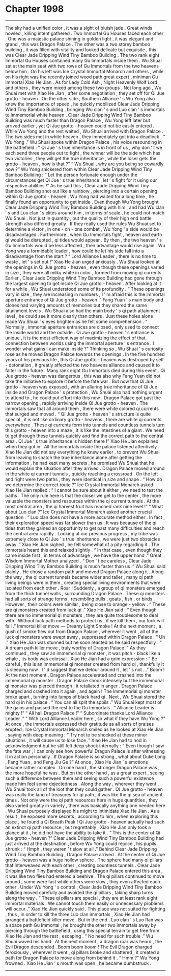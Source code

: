 
# Chapter 1998


---

The sky had a unified color , it was a sight of bluish jade .
Great winds howled , killing intent gathered .
Two Immortal Gu Houses faced each other .
One was a majestic palace shining in golden light , it was elegant and grand , this was Dragon Palace . The other was a two storey bamboo building , it was filled with vitality and looked delicate but exquisite , this was Clear Jade Dripping Wind Tiny Bamboo Building .
The two rank eight Immortal Gu Houses contained many Gu Immortals inside them .
Wu Shuai sat at the main seat with two rows of Gu Immortals from the two heavens below him . On his left was Ice Crystal Immortal Monarch and others , while on his right was the recently joined wood path great expert , miniman Gu Immortal Xiao He Jian . As for Lady Cold Ash , Night Heavenly Wolf Lord , and others , they were mixed among these two groups .
Not long ago , Wu Shuai met with Xiao He Jian , after some negotiation , they set off for Qi Jue grotto - heaven .
On the other side , Southern Alliance ’ s Wu Yong also knew the importance of speed , he quickly mobilized Clear Jade Dripping Wind Tiny Bamboo Building , bringing Wu clan ’ s and Luo clan ’ s immortals to immemorial white heaven .
Clear Jade Dripping Wind Tiny Bamboo Building was much faster than Dragon Palace , Wu Yong left later but arrived earlier , yet Qi Jue grotto - heaven could not be easily entered . While Wu Yong and the rest waited , Wu Shuai arrived with Dragon Palace .
The two sides met in white heaven , they immediately got into a deadlock .
“ Wu Yong .” Wu Shuai spoke within Dragon Palace , his voice resounding in the battlefield : “ Qi Jue ’ s true inheritance is in front of us , why don ’ t we each send three people out to fight , the winner will be the side which has two victories , they will get the true inheritance , while the loser gets the grotto - heaven , how is that ?”
“ Wu Shuai , why are you being so cowardly now ?” Wu Yong snickered from within Clear Jade Dripping Wind Tiny Bamboo Building : “ Let the person fortunate enough under the circumstances get Qi Jue ’ s true inheritance , let ’ s fight for it using our respective abilities !”
As he said this , Clear Jade Dripping Wind Tiny Bamboo Building shot out like a rainbow , piercing into a certain opening within Qi Jue grotto - heaven .
Wu Yong had waited for a long time , he finally found an opportunity to get inside .
Even though Wu Yong brought Clear Jade Dripping Wind Tiny Bamboo Building with him , and had Wu clan ’ s and Luo clan ’ s elites around him , in terms of scale , he could not match Wu Shuai . Not just in quantity , but the quality of their high end battle strength also differed greatly .
If they really used the rules Wu Shuai set to determine a victor , in one - on - one combat , Wu Yong ’ s side would be disadvantaged .
Furthermore , when Gu Immortals fight , heaven and earth qi would be disrupted , qi tides would appear . By then , the two heaven ’ s Gu Immortals would be less affected , their advantage would rise again .
Wu Yong was a formidable leader , how could he let his side fall into a disadvantage from the start ?
“ Lord Alliance Leader , there is no time to waste , let ’ s set out !” Xiao He Jian urged anxiously .
Wu Shuai looked at the openings in Qi Jue grotto - heaven , even though these openings varied in size , they were all milky white in color , formed from moving qi currents .
Earlier , Clear Jade Dripping Wind Tiny Bamboo Building had gone through the largest opening to get inside Qi Jue grotto - heaven .
After looking at it for a while , Wu Shuai understood some of its profundity .
“ These openings vary in size , they are increasing in numbers , I ’ m afraid this is the immortal aperture entrance of Qi Jue grotto - heaven .”
Fang Yuan ’ s main body and clones had varying amounts of memories but they shared the same attainment levels . Wu Shuai also had the main body ’ s qi path attainment level , he could see it more clearly than others .
Just these holes alone made Wu Shuai ’ s eyes brighten as he felt some comprehension .
“ Normally , immortal aperture entrances are closed , only used to connect the inside world and the outside . Qi Jue grotto - heaven ’ s entrance is unique , it is the most efficient way of maximizing the effect of that connection between worlds using the immortal aperture ’ s entrance . I wonder what gains I can make inside ?”
Thinking so , Wu Shuai ’ s curiosity rose as he moved Dragon Palace towards the openings .
In the five hundred years of his previous life , this Qi Jue grotto - heaven was destroyed by self - detonation , it greatly affected the two heavens alliance and caused it to falter in the future . Many rank eight Gu Immortals died during this event .
Qi Jue grotto - heaven was dangerous , this was also why Fang Yuan did not take the initiative to explore it before the fate war .
But now that Qi Jue grotto - heaven was exposed , with an alluring true inheritance of Qi Jue inside and Dragon Palace ’ s protection , Wu Shuai also had nothing urgent to attend to , he could put effort into this now .
Dragon Palace got past the narrow opening , rapidly arriving inside Qi Jue grotto - heaven .
The immortals saw that all around them , there were white colored qi currents that surged and moved .
“ Qi Jue grotto - heaven ’ s structure is quite special , it is not like ordinary grotto - heavens , there are white qi currents everywhere . These qi currents form into tunnels and countless tunnels turn this grotto - heaven into a maze , it is like the intestines of a giant . We need to get through these tunnels quickly and find the correct path to the central area . Qi Jue ’ s true inheritance is hidden there !” Xiao He Jian explained when they got in .
All the immortals inside the palace listened attentively .
Xiao He Jian did not say everything he knew earlier , to prevent Wu Shuai from leaving to snatch the true inheritance alone after getting the information , he had kept many secrets , he promised Wu Shuai that he would explain the situation after they arrived .
Dragon Palace moved around in the white qi current tunnels , quickly reaching a crossroad . On the left and right were two paths , they were identical in size and shape .
“ How do we determine the correct route ?” Ice Crystal Immortal Monarch asked .
Xiao He Jian replied : “ I cannot be sure about it either , we need to test the paths . The only rule here is that the closer we get to the center , the more valuable the monsters and resources within the qi current tunnels . At the most central area , the qi harvest fruit has reached rank nine level !”
“ What about Luo clan ?” Ice Crystal Immortal Monarch asked another crucial question .
“ Luo clan does not have a more accurate method either . In fact , their exploration speed was far slower than us . It was because of the qi tides that they gained an opportunity to get past many difficulties and reach the central area rapidly . Looking at our previous progress , my tribe was extremely close to Qi Jue ’ s true inheritance , we were just two obstacles away .” Xiao He Jian sighed , he felt somewhat of a pity regarding it .
The immortals heard this and relaxed slightly .
“ In that case , even though they came inside first , in terms of advantage , we have the upper hand .” Great Wisdom Immortal Mother analyzed .
“ Don ’ t be careless , Clear Jade Dripping Wind Tiny Bamboo Building is much faster than us .” Wu Shuai said plainly .
He chose a random path and moved Dragon Palace along it .
Along the way , the qi current tunnels became wider and taller , many qi path living beings were in them , creating special living environments that were isolated from each other .
Roar !
Suddenly , a group of qi monsters emerged from the thick tunnel walls , surrounding Dragon Palace .
These qi monsters had all sorts of strange forms , resembling bulls , goats , fish , or birds . However , their colors were similar , being close to orange - yellow .
“ These are qi monsters created from luck qi .” Xiao He Jian said : “ Even though there are no immemorial qi monsters , they are quite troublesome to deal with . Without luck path methods to protect us , if we kill them , our luck will fall .”
Immortal killer move — Dreamy Light Smoke !
At the next moment , a gush of smoke flew out from Dragon Palace , wherever it went , all of the luck qi monsters were swept away , suppressed within Dragon Palace .
“ Uh .” Xiao He Jian was stunned but he soon reacted as he said respectfully : “ A dream path killer move , truly worthy of Dragon Palace !”
As they continued , they saw an immemorial qi monster , it was pitch - black like a whale , its body was colossal .
Xiao He Jian had a grim expression : “ Be careful , this is an immemorial qi monster created from hard qi , thankfully it is sleeping now . I ’ d suggest that we detour around it , let ’ s not …”
Boom !
At the next moment , Dragon Palace accelerated and crashed into the immemorial qi monster .
Dragon Palace shook intensely but the immemorial qi monster was pierced through , it retaliated in anger .
Dragon Palace charged and crashed into it again , and again !
The immemorial qi monster broke apart , turning into lumps of black hard qi . Next , Wu Shuai stored the hard qi in his palace .
“ You can all split the spoils .” Wu Shuai kept most of the gains and passed the rest to the Gu Immortals .
“ Alliance Leader is mighty !”
“ All hail Dragon Palace !”
“ Subordinate thanks Lord Alliance Leader .”
“ With Lord Alliance Leader here , so what if they have Wu Yong ?”
At once , the immortals expressed their gratitude as all sorts of praises erupted .
Ice Crystal Immortal Monarch smiled as he looked at Xiao He Jian , saying with deep meaning : “ Try not to be shocked at these minor situations , it will cause us to lose face .”
Xiao He Jian had to nod in acknowledgment but he still felt deep shock internally : “ Even though I saw the fate war , I can only see how powerful Dragon Palace is after witnessing it in action personally . If Dragon Palace is so strong , what about Duke Long , Fang Yuan , and Feng Jiu Ge ?”
At once , Xiao He Jian ’ s emotions became rather complex .
On one hand , the stronger Dragon Palace was , the more hopeful he was . But on the other hand , as a great expert , seeing such a difference between them and seeing such a powerful existence made him feel some dejectedness .
Along the way , wherever they went , Wu Shuai took all of the loot that they could gather .
Qi Jue grotto - heaven was really the land of treasures for qi path , it was like the qi sea of ancient times . Not only were the qi path resources here in huge quantities , they also varied greatly in variety , there was basically anything one needed here .
Wu Shuai purposely displayed his might to intimidate Xiao He Jian . As a result , he exposed more secrets , according to him , when exploring this place , he found a Qi Breath Peak ! Qi Jue grotto - heaven actually had such an extinct qi path resource , but regrettably , Xiao He Jian only took a glance at it , he did not have the ability to take it .
“ This is the center of Qi Jue grotto - heaven ?” Clear Jade Dripping Wind Tiny Bamboo Building had just arrived at the destination , before Wu Yong could rejoice , his pupils shrunk : “ Hmph , they weren ’ t slow at all .”
Behind Clear Jade Dripping Wind Tiny Bamboo Building , Dragon Palace arrived .
At the center of Qi Jue grotto - heaven was a huge hollow sphere . The sphere had many qi pillars that interweaved with each other , creating countless tunnels .
Clear Jade Dripping Wind Tiny Bamboo Building and Dragon Palace entered this area , it was like two flies had entered a beehive .
The qi pillars continued to move around , some were fast while others were slow , they even affected each other . Under Wu Yong ’ s control , Clear Jade Dripping Wind Tiny Bamboo Building moved carefully and avoided the qi pillars , taking sharp turns along the way .
“ These qi pillars are special , they are at least rank eight immortal materials . We cannot touch them easily or unnecessary problems will occur .” Xiao He Jian quickly said .
This place was not suited for fighting , thus , in order to kill the three Luo clan immortals , Xiao He Jian had arranged a battlefield killer move .
But in the end , Luo clan ’ s Luo Ran was a space path Gu Immortal , he brought the other two immortals away by piercing through the battlefield , using this special terrain to get free from Xiao He Jian and the rest , escaping .
“ No need for such trouble .” Wu Shuai waved his hand .
At the next moment , a dragon roar was heard , the Evil Dragon descended .
Boom boom boom !
The Evil Dragon charged ferociously , wherever it went , qi pillars broke and shattered , it created a path for Dragon Palace to move along from behind it .
“ Hmm ?” Wu Yong frowned .
Xiao He Jian ’ s mouth was open , he became dumbstruck .

---

